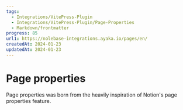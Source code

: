 ```yaml
---
tags:
  - Integrations/VitePress-Plugin
  - Integrations/VitePress-Plugin/Page-Properties
  - Markdown/frontmatter
progress: 85
url1: https://nolebase-integrations.ayaka.io/pages/en/
createdAt: 2024-01-23
updatedAt: 2024-01-23
---
```


# Page properties <Badge type="danger" text="Alpha" />

Page properties was born from the heavily inspiration of Notion's page properties feature.
